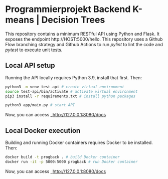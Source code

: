 # Programmierprojekt Backend K-means | Decision Trees

This repository contains a minimum RESTful API using Python and Flask. It exposes the endpoint http://HOST:5000/hello. This repository uses a Github Flow branching strategy and Github Actions to run _pylint_ to lint the code and _pytest_ to execute unit tests.

## Local API setup

Running the API locally requires Python 3.9, install that first. Then:

``` bash
python3 -m venv test-api # create virtual environment
source test-api/bin/activate # activate virtual environment
pip3 install -r requirements.txt # install python packages

python3 app/main.py # start API
```

Now, you can access _http://127.0.0.1:8080/docs

## Local Docker execution

Building and running Docker containers requires Docker to be installed. Then:
``` bash
docker build -t progback . # build Docker container
docker run -it -p 5000:5000 progback # run Docker container
```

Now, you can access _http://127.0.0.1:8080/docs
